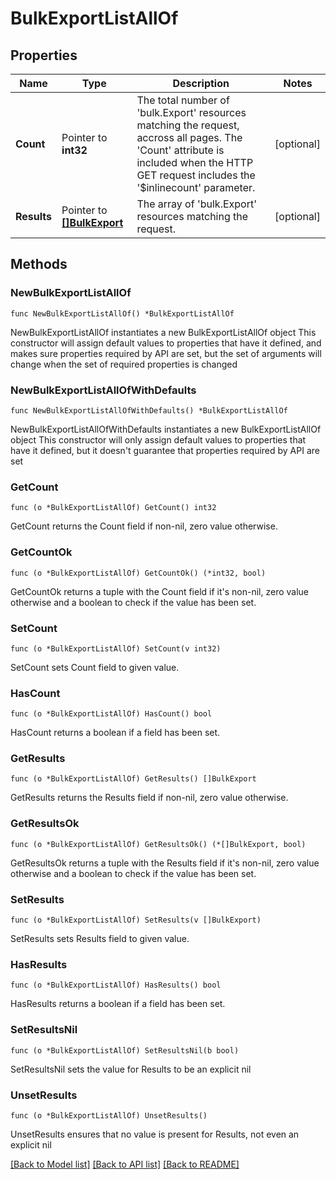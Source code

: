 # BulkExportListAllOf

## Properties

Name | Type | Description | Notes
------------ | ------------- | ------------- | -------------
**Count** | Pointer to **int32** | The total number of &#39;bulk.Export&#39; resources matching the request, accross all pages. The &#39;Count&#39; attribute is included when the HTTP GET request includes the &#39;$inlinecount&#39; parameter. | [optional] 
**Results** | Pointer to [**[]BulkExport**](BulkExport.md) | The array of &#39;bulk.Export&#39; resources matching the request. | [optional] 

## Methods

### NewBulkExportListAllOf

`func NewBulkExportListAllOf() *BulkExportListAllOf`

NewBulkExportListAllOf instantiates a new BulkExportListAllOf object
This constructor will assign default values to properties that have it defined,
and makes sure properties required by API are set, but the set of arguments
will change when the set of required properties is changed

### NewBulkExportListAllOfWithDefaults

`func NewBulkExportListAllOfWithDefaults() *BulkExportListAllOf`

NewBulkExportListAllOfWithDefaults instantiates a new BulkExportListAllOf object
This constructor will only assign default values to properties that have it defined,
but it doesn't guarantee that properties required by API are set

### GetCount

`func (o *BulkExportListAllOf) GetCount() int32`

GetCount returns the Count field if non-nil, zero value otherwise.

### GetCountOk

`func (o *BulkExportListAllOf) GetCountOk() (*int32, bool)`

GetCountOk returns a tuple with the Count field if it's non-nil, zero value otherwise
and a boolean to check if the value has been set.

### SetCount

`func (o *BulkExportListAllOf) SetCount(v int32)`

SetCount sets Count field to given value.

### HasCount

`func (o *BulkExportListAllOf) HasCount() bool`

HasCount returns a boolean if a field has been set.

### GetResults

`func (o *BulkExportListAllOf) GetResults() []BulkExport`

GetResults returns the Results field if non-nil, zero value otherwise.

### GetResultsOk

`func (o *BulkExportListAllOf) GetResultsOk() (*[]BulkExport, bool)`

GetResultsOk returns a tuple with the Results field if it's non-nil, zero value otherwise
and a boolean to check if the value has been set.

### SetResults

`func (o *BulkExportListAllOf) SetResults(v []BulkExport)`

SetResults sets Results field to given value.

### HasResults

`func (o *BulkExportListAllOf) HasResults() bool`

HasResults returns a boolean if a field has been set.

### SetResultsNil

`func (o *BulkExportListAllOf) SetResultsNil(b bool)`

 SetResultsNil sets the value for Results to be an explicit nil

### UnsetResults
`func (o *BulkExportListAllOf) UnsetResults()`

UnsetResults ensures that no value is present for Results, not even an explicit nil

[[Back to Model list]](../README.md#documentation-for-models) [[Back to API list]](../README.md#documentation-for-api-endpoints) [[Back to README]](../README.md)



